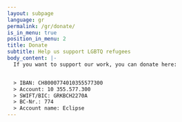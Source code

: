 ```yaml
---
layout: subpage
language: gr
permalink: /gr/donate/
is_in_menu: true
position_in_menu: 2
title: Donate
subtitle: Help us support LGBTQ refugees
body_content: |-
  If you want to support our work, you can donate here:


  > IBAN: CH8000774010355577300
  > Account: 10 355.577.300
  > SWIFT/BIC: GRKBCH2270A
  > BC-Nr.: 774
  > Account name: Eclipse
---
```


